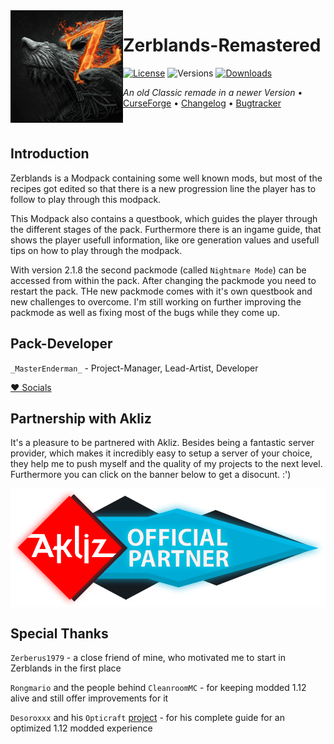<img src="resources/zerblands/icons/icon300.png" align="left" width="180px"/>

# Zerblands-Remastered

[![License](https://img.shields.io/github/license/MasterEnderman/Zerblands-Remastered.svg)](LICENSE) ![Versions](http://cf.way2muchnoise.eu/versions/minecraft_zerblands-remastered_all.svg) [![Downloads](http://cf.way2muchnoise.eu/zerblands-remastered.svg)](https://www.curseforge.com/minecraft/modpacks/zerblands-remastered)

*An old Classic remade in a newer Version* • [CurseForge](https://www.curseforge.com/minecraft/modpacks/zerblands-remastered) • [Changelog](config/mputils/changelog.txt) • [Bugtracker](https://github.com/MasterEnderman/Zerblands-Remastered/issues)

<p>&nbsp;</p>

## Introduction

Zerblands is a Modpack containing some well known mods, but most of the recipes got edited so that there is a new progression line the player has to follow to play through this modpack.

This Modpack also contains a questbook, which guides the player through the different stages of the pack. Furthermore there is an ingame guide, that shows the player usefull information, like ore generation values and usefull tips on how to play through the modpack.

With version 2.1.8 the second packmode (called `Nightmare Mode`) can be accessed from within the pack. After changing the packmode you need to restart the pack. THe new packmode comes with it's own questbook and new challenges to overcome. I'm still working on further improving the packmode as well as fixing most of the bugs while they come up.

## Pack-Developer

`_MasterEnderman_` - Project-Manager, Lead-Artist, Developer

[♥ Socials](https://ender.bio.link)

## Partnership with Akliz

It's a pleasure to be partnered with Akliz. Besides being a fantastic server provider, which makes it incredibly easy to setup a server of your choice, they help me to push myself and the quality of my projects to the next level. Furthermore you can click on the banner below to get a disocunt. :')

<a href="https://www.akliz.net/enderman"><img src="Akliz_Partner.png" align="center"/></a>

## Special Thanks

`Zerberus1979` - a close friend of mine, who motivated me to start in Zerblands in the first place

`Rongmario` and the people behind `CleanroomMC` - for keeping modded 1.12 alive and still offer improvements for it

`Desoroxxx` and his `Opticraft` [project](https://red-studio-ragnarok.github.io/Opticraft/) - for his complete guide for an optimized 1.12 modded experience
